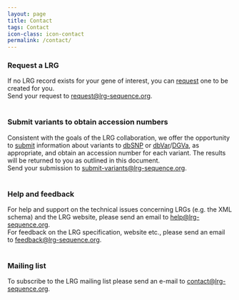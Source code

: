 ```yaml
---
layout: page
title: Contact
tags: Contact
icon-class: icon-contact
permalink: /contact/
---
```


### Request a LRG

If no LRG record exists for your gene of interest, you can [request](/lrg-request) one to be created for you.  
<span class="icon-next-page close-icon-2">Send your request to <a href="mailto:request@lrg-sequence.org">request@lrg-sequence.org</a>.</span>  
<br />


### Submit variants to obtain accession numbers

Consistent with the goals of the LRG collaboration, we offer the opportunity to [submit](/submit-variants) information about variants to [dbSNP](http://www.ncbi.nlm.nih.gov/projects/SNP/) or [dbVar](http://www.ncbi.nlm.nih.gov/dbvar)/[DGVa](http://www.ebi.ac.uk/dgva/), as appropriate, and obtain an accession number for each variant. The results will be returned to you as outlined in this document.  
<span class="icon-next-page close-icon-2">Send your submission to <a href="mailto:submit-variants@lrg-sequence.org">submit-variants@lrg-sequence.org</a>.</span>  
<br />


### Help and feedback

For help and support on the technical issues concerning LRGs (e.g. the XML schema) and the LRG website, please send an email to <a href="mailto:help@lrg-sequence.org">help@lrg-sequence.org</a>.  
For feedback on the LRG specification, website etc., please send an email to <a href="mailto:feedback@lrg-sequence.org">feedback@lrg-sequence.org</a>.  
<br />


### Mailing list

To subscribe to the LRG mailing list please send an e-mail to <a href="mailto:contact@lrg-sequence.org">contact@lrg-sequence.org</a>.